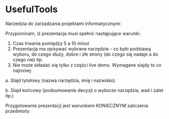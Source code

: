 # UsefulTools
Narzedzia do zarzadzania projektami informatycznymi

Przypominam, iż prezentacja musi spełnić następujące warunki:

1. Czas trwania pomiędzy 5 a 10 minut
2. Prezentacja ma opisywać wybrane narzędzie - co było podstawą wyboru, do czego służy, dobre i złe strony (do czego się nadaje a do czego nie) itp.
3. Nie może składać się tylko z części live demo. Wymagane slajdy to co najmniej:
  
  a. Slajd tytułowy (nazwa narzędzia, imię i nazwisko)
  
  b. Slajd końcowy (podsumowanie decyzji o wyborze narzędzia, wad i zalet itp.)

Przygotowanie prezentacji jest warunkiem KONIECZNYM zaliczenia przedmiotu
